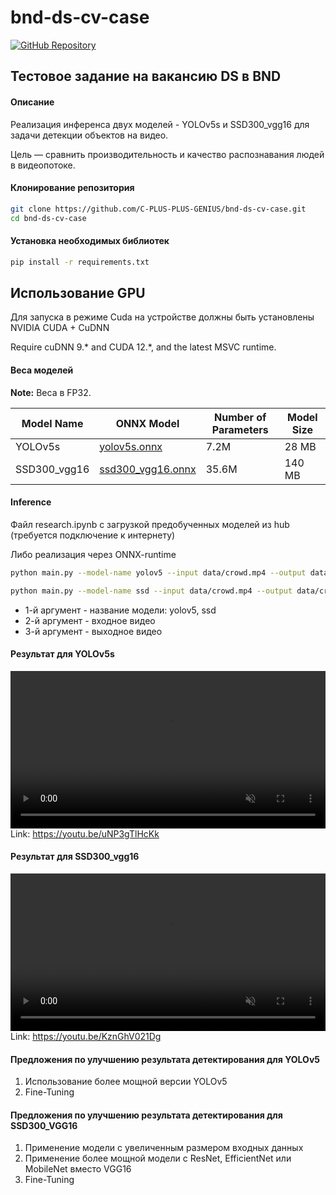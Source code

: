 # bnd-ds-cv-case

[![GitHub Repository](https://img.shields.io/badge/GitHub-Repository-blue?logo=github)](https://github.com/C-PLUS-PLUS-GENIUS/bnd-ds-cv-case)

## Тестовое задание на вакансию DS в BND

#### Описание
Реализация инференса двух моделей - YOLOv5s и SSD300_vgg16 для задачи детекции объектов на видео. 

Цель — сравнить производительность и качество распознавания людей в видеопотоке.

#### Клонирование репозитория

```bash
git clone https://github.com/C-PLUS-PLUS-GENIUS/bnd-ds-cv-case.git
cd bnd-ds-cv-case
```

#### Установка необходимых библиотек

```bash
pip install -r requirements.txt
```

## Использование GPU

Для запуска в режиме Cuda на устройстве должны быть установлены NVIDIA CUDA + CuDNN

Require cuDNN 9.* and CUDA 12.*, and the latest MSVC runtime.

#### Веса моделей

**Note:** Веса в FP32.

| Model Name   | ONNX Model                                                                                                     | Number of Parameters | Model Size |
| ------------ | -------------------------------------------------------------------------------------------------------------- | -------------------- | ---------- |
| YOLOv5s      | [yolov5s.onnx](https://github.com/C-PLUS-PLUS-GENIUS/bnd-ds-cv-case/tree/main/weights/yolov5s.onnx)            | 7.2M                 | 28 MB      |
| SSD300_vgg16 | [ssd300_vgg16.onnx](https://github.com/C-PLUS-PLUS-GENIUS/bnd-ds-cv-case/tree/main/weights/ssd300_vgg16.onnx)  | 35.6M                | 140 MB     |

#### Inference

Файл research.ipynb с загрузкой предобученных моделей из hub (требуется подключение к интернету)

Либо реализация через ONNX-runtime


```bash
python main.py --model-name yolov5 --input data/crowd.mp4 --output data/crowd_yolov5.mp4

python main.py --model-name ssd --input data/crowd.mp4 --output data/crowd_ssd.mp4
```

- 1-й аргумент - название модели: yolov5, ssd
- 2-й аргумент - входное видео
- 3-й аргумент - выходное видео

#### Результат для YOLOv5s
<video controls autoplay loop src="https://github.com/user-attachments/assets/80354089-53dd-4429-b0ae-561ff8b6b8d3" muted="false" width="100%"></video>
Link: https://youtu.be/uNP3gTlHcKk

#### Результат для SSD300_vgg16
<video controls autoplay loop src="https://github.com/user-attachments/assets/1bf52331-f117-4381-8653-89e99cd76101" muted="false" width="100%"></video>
Link: https://youtu.be/KznGhV021Dg

#### Предложения по улучшению результата детектирования для YOLOv5
1. Использование более мощной версии YOLOv5
2. Fine-Tuning 

#### Предложения по улучшению результата детектирования для SSD300_VGG16
1. Применение модели с увеличенным размером входных данных
2. Применение более мощной модели с ResNet, EfficientNet или MobileNet вместо VGG16
2. Fine-Tuning 
